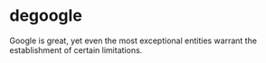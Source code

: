 # degoogle

Google is great, yet even the most exceptional entities warrant the establishment of certain limitations.
